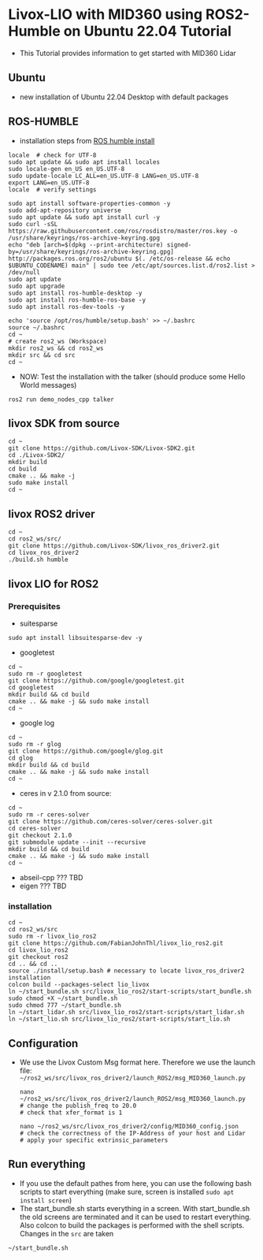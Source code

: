 # Livox-LIO with MID360 using ROS2-Humble on Ubuntu 22.04 Tutorial

- This Tutorial provides information to get started with MID360 Lidar

## Ubuntu

- new installation of Ubuntu 22.04 Desktop with default packages

## ROS-HUMBLE

- installation steps from [ROS humble install](https://docs.ros.org/en/humble/Installation/Ubuntu-Install-Debs.html)

```
locale  # check for UTF-8
sudo apt update && sudo apt install locales
sudo locale-gen en_US en_US.UTF-8
sudo update-locale LC_ALL=en_US.UTF-8 LANG=en_US.UTF-8
export LANG=en_US.UTF-8
locale  # verify settings

sudo apt install software-properties-common -y
sudo add-apt-repository universe
sudo apt update && sudo apt install curl -y
sudo curl -sSL https://raw.githubusercontent.com/ros/rosdistro/master/ros.key -o /usr/share/keyrings/ros-archive-keyring.gpg
echo "deb [arch=$(dpkg --print-architecture) signed-by=/usr/share/keyrings/ros-archive-keyring.gpg] http://packages.ros.org/ros2/ubuntu $(. /etc/os-release && echo $UBUNTU_CODENAME) main" | sudo tee /etc/apt/sources.list.d/ros2.list > /dev/null
sudo apt update
sudo apt upgrade
sudo apt install ros-humble-desktop -y
sudo apt install ros-humble-ros-base -y
sudo apt install ros-dev-tools -y

echo 'source /opt/ros/humble/setup.bash' >> ~/.bashrc
source ~/.bashrc
cd ~
# create ros2_ws (Workspace)
mkdir ros2_ws && cd ros2_ws
mkdir src && cd src
cd ~
```

- NOW: Test the installation with the talker (should produce some Hello World messages)

```
ros2 run demo_nodes_cpp talker
```

## livox SDK from source

```
cd ~
git clone https://github.com/Livox-SDK/Livox-SDK2.git
cd ./Livox-SDK2/
mkdir build
cd build
cmake .. && make -j
sudo make install
cd ~
```

## livox ROS2 driver

```
cd ~
cd ros2_ws/src/
git clone https://github.com/Livox-SDK/livox_ros_driver2.git
cd livox_ros_driver2
./build.sh humble
```

## livox LIO for ROS2

### Prerequisites

- suitesparse

```
sudo apt install libsuitesparse-dev -y
```

- googletest

```
cd ~
sudo rm -r googletest
git clone https://github.com/google/googletest.git
cd googletest
mkdir build && cd build
cmake .. && make -j && sudo make install
cd ~
```

- google log

```
cd ~
sudo rm -r glog
git clone https://github.com/google/glog.git
cd glog
mkdir build && cd build
cmake .. && make -j && sudo make install
cd ~
```

- ceres in v 2.1.0 from source:
```
cd ~
sudo rm -r ceres-solver
git clone https://github.com/ceres-solver/ceres-solver.git
cd ceres-solver
git checkout 2.1.0
git submodule update --init --recursive
mkdir build && cd build
cmake .. && make -j && sudo make install
cd ~
```

- abseil-cpp ??? TBD
- eigen ??? TBD

### installation

```
cd ~
cd ros2_ws/src
sudo rm -r livox_lio_ros2
git clone https://github.com/FabianJohnThl/livox_lio_ros2.git
cd livox_lio_ros2
git checkout ros2
cd .. && cd ..
source ./install/setup.bash # necessary to locate livox_ros_driver2 installation
colcon build --packages-select lio_livox
ln ~/start_bundle.sh src/livox_lio_ros2/start-scripts/start_bundle.sh
sudo chmod +X ~/start_bundle.sh
sudo chmod 777 ~/start_bundle.sh
ln ~/start_lidar.sh src/livox_lio_ros2/start-scripts/start_lidar.sh
ln ~/start_lio.sh src/livox_lio_ros2/start-scripts/start_lio.sh
```

## Configuration

- We use the Livox Custom Msg format here. Therefore we use the launch file: `~/ros2_ws/src/livox_ros_driver2/launch_ROS2/msg_MID360_launch.py`
  ```
  nano ~/ros2_ws/src/livox_ros_driver2/launch_ROS2/msg_MID360_launch.py
  # change the publish_freq to 20.0
  # check that xfer_format is 1

  nano ~/ros2_ws/src/livox_ros_driver2/config/MID360_config.json
  # check the correctness of the IP-Address of your host and Lidar
  # apply your specific extrinsic_parameters
  ```
  

## Run everything

- If you use the default pathes from here, you can use the following bash scripts to start everything (make sure, screen is installed `sudo apt install screen`)
- The start_bundle.sh starts everything in a screen. With start_bundle.sh the old screens are terminated and it can be used to restart everything. Also colcon to build the packages is performed with the shell scripts. Changes in the `src` are taken 

```
~/start_bundle.sh

```
